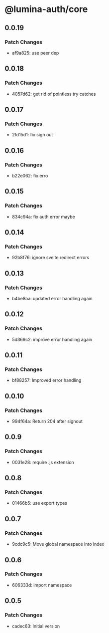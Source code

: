 # @lumina-auth/core

## 0.0.19

### Patch Changes

- af9a825: use peer dep

## 0.0.18

### Patch Changes

- 4057d62: get rid of pointless try catches

## 0.0.17

### Patch Changes

- 2fd15d1: fix sign out

## 0.0.16

### Patch Changes

- b22e062: fix erro

## 0.0.15

### Patch Changes

- 834c94a: fix auth error maybe

## 0.0.14

### Patch Changes

- 92b8f76: ignore svelte redirect errors

## 0.0.13

### Patch Changes

- b4be8aa: updated error handling again

## 0.0.12

### Patch Changes

- 5d369c2: improve error handling again

## 0.0.11

### Patch Changes

- bf88257: Improved error handling

## 0.0.10

### Patch Changes

- 994f64a: Return 204 after signout

## 0.0.9

### Patch Changes

- 0031e28: require .js extension

## 0.0.8

### Patch Changes

- 01466b5: use export types

## 0.0.7

### Patch Changes

- 9cdc9c5: Move global namespace into index

## 0.0.6

### Patch Changes

- 606333d: import namespace

## 0.0.5

### Patch Changes

- cadec63: Initial version
